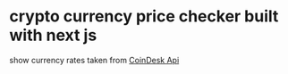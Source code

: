 # crypto currency price checker built with next js

show currency rates taken from [CoinDesk Api](https://www.coindesk.com/coindesk-api)
